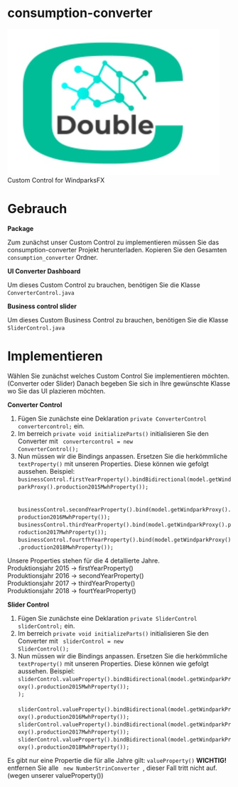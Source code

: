 # consumption-converter
![Screenshot](logo_converter.jpeg)
Custom Control for WindparksFX

# Gebrauch

**Package**

Zum zunächst unser Custom Control zu implementieren müssen Sie das consumption-converter Projekt herunterladen. Kopieren Sie den Gesamten <code>consumption_converter</code> Ordner.

**UI Converter Dashboard**

Um dieses Custom Control zu brauchen, benötigen Sie die Klasse <code>ConverterControl.java</code>

**Business control slider**

Um dieses Custom Business Control zu brauchen, benötigen Sie die Klasse <code>SliderControl.java</code>

# Implementieren

Wählen Sie zunächst welches Custom Control Sie implementieren möchten. (Converter oder Slider)
Danach begeben Sie sich in Ihre gewünschte Klasse wo Sie das UI plazieren möchten.

**Converter Control**
1. Fügen Sie zunächste eine Deklaration <code>private ConverterControl convertercontrol;</code> ein.
2. Im berreich <code>private void initializeParts()</code> initialisieren Sie den Converter mit <code> convertercontrol = new ConverterControl(); </code>
3. Nun müssen wir die Bindings anpassen. Ersetzen Sie die herkömmliche <code>textProperty()</code> mit unseren Properties.
Diese können wie gefolgt aussehen.
Beispiel: 
<code>      businessControl.firstYearProperty().bindBidirectional(model.getWindparkProxy().production2015MwhProperty()); </code> <br>
    <code>  businessControl.secondYearProperty().bind(model.getWindparkProxy().production2016MwhProperty());</code>
   <code>     businessControl.thirdYearProperty().bind(model.getWindparkProxy().production2017MwhProperty());</code>
     <code>   businessControl.fourtfhYearProperty().bind(model.getWindparkProxy().production2018MwhProperty()); </code>
 
 Unsere Properties stehen für die 4 detallierte Jahre. <br>
 Produktionsjahr 2015 -> firstYearProperty() <br>
 Produktionsjahr 2016 -> secondYearProperty()<br>
 Produktionsjahr 2017 -> thirdYearProperty()<br>
 Produktionsjahr 2018 -> fourtYearProperty() <br>
 
 **Slider Control**
1. Fügen Sie zunächste eine Deklaration <code>private SliderControl sliderControl;</code> ein.
2. Im berreich <code>private void initializeParts()</code> initialisieren Sie den Converter mit <code> sliderControl = new SliderControl(); </code>
3. Nun müssen wir die Bindings anpassen. Ersetzen Sie die herkömmliche <code>textProperty()</code> mit unseren Properties.
Diese können wie gefolgt aussehen.
Beispiel: 
<code>sliderControl.valueProperty().bindBidirectional(model.getWindparkProxy().production2015MwhProperty());
); </code> <br>
    <code>  sliderControl.valueProperty().bindBidirectional(model.getWindparkProxy().production2016MwhProperty());</code>
   <code>     sliderControl.valueProperty().bindBidirectional(model.getWindparkProxy().production2017MwhProperty());</code>
     <code>   sliderControl.valueProperty().bindBidirectional(model.getWindparkProxy().production2018MwhProperty()); </code>
 
 Es gibt nur eine Propertie die für alle Jahre gilt: <code>valueProperty()</code>
 **WICHTIG!**
 entfernen Sie alle <code> new NumberStrinConverter </code>, dieser Fall tritt nicht auf. (wegen unserer valueProperty()) 
 
 
 
 
